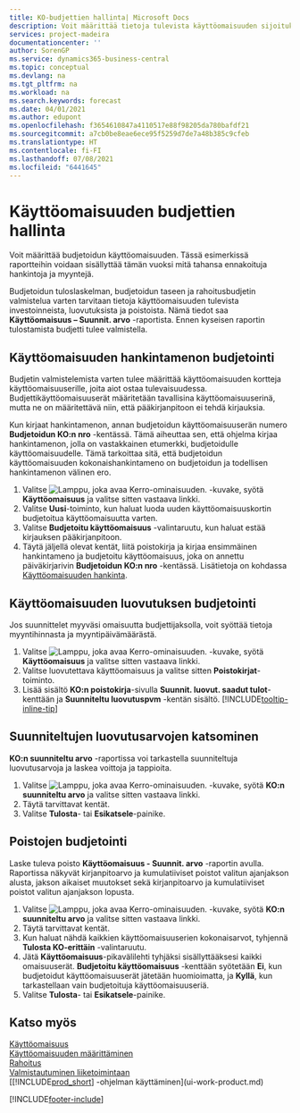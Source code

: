 ```yaml
---
title: KO-budjettien hallinta| Microsoft Docs
description: Voit määrittää tietoja tulevista käyttöomaisuuden sijoituksista, luovutuksista ja poistoista budjettien ja ennusteiden valmistelussa auttamiseksi.
services: project-madeira
documentationcenter: ''
author: SorenGP
ms.service: dynamics365-business-central
ms.topic: conceptual
ms.devlang: na
ms.tgt_pltfrm: na
ms.workload: na
ms.search.keywords: forecast
ms.date: 04/01/2021
ms.author: edupont
ms.openlocfilehash: f3654610847a4110517e88f98205da780bafdf21
ms.sourcegitcommit: a7cb0be8eae6ece95f5259d7de7a48b385c9cfeb
ms.translationtype: HT
ms.contentlocale: fi-FI
ms.lasthandoff: 07/08/2021
ms.locfileid: "6441645"
---
```

# <a name="manage-budgets-for-fixed-assets"></a>Käyttöomaisuuden budjettien hallinta
Voit määrittää budjetoidun käyttöomaisuuden. Tässä esimerkissä raportteihin voidaan sisällyttää tämän vuoksi mitä tahansa ennakoituja hankintoja ja myyntejä.  

Budjetoidun tuloslaskelman, budjetoidun taseen ja rahoitusbudjetin valmistelua varten tarvitaan tietoja käyttöomaisuuden tulevista investoinneista, luovutuksista ja poistoista. Nämä tiedot saa **Käyttöomaisuus – Suunnit. arvo** -raportista. Ennen kyseisen raportin tulostamista budjetti tulee valmistella.  

## <a name="to-budget-the-acquisition-cost-of-a-fixed-asset"></a>Käyttöomaisuuden hankintamenon budjetointi
Budjetin valmistelemista varten tulee määrittää käyttöomaisuuden kortteja käyttöomaisuuserille, joita aiot ostaa tulevaisuudessa. Budjettikäyttöomaisuuserät määritetään tavallisina käyttöomaisuuserinä, mutta ne on määritettävä niin, että pääkirjanpitoon ei tehdä kirjauksia.

Kun kirjaat hankintamenon, annan budjetoidun käyttöomaisuuserän numero **Budjetoidun KO:n nro** -kentässä. Tämä aiheuttaa sen, että ohjelma kirjaa hankintamenon, jolla on vastakkainen etumerkki, budjetoidulle käyttöomaisuudelle. Tämä tarkoittaa sitä, että budjetoidun käyttöomaisuuden kokonaishankintameno on budjetoidun ja todellisen hankintamenon välinen ero.

1. Valitse ![Lamppu, joka avaa Kerro-ominaisuuden.](media/ui-search/search_small.png "Kerro, mitä haluat tehdä") -kuvake, syötä **Käyttöomaisuus** ja valitse sitten vastaava linkki.
2. Valitse **Uusi**-toiminto, kun haluat luoda uuden käyttöomaisuuskortin budjetoitua käyttöomaisuutta varten.
3. Valitse **Budjetoitu käyttöomaisuus** -valintaruutu, kun haluat estää kirjauksen pääkirjanpitoon.
4. Täytä jäljellä olevat kentät, liitä poistokirja ja kirjaa ensimmäinen hankintameno ja budjetoitu käyttöomaisuus, joka on annettu päiväkirjarivin **Budjetoidun KO:n nro** -kentässä. Lisätietoja on kohdassa [Käyttöomaisuuden hankinta](fa-how-acquire.md).

## <a name="to-budget-the-disposal-of-a-fixed-asset"></a>Käyttöomaisuuden luovutuksen budjetointi
Jos suunnittelet myyväsi omaisuutta budjettijaksolla, voit syöttää tietoja myyntihinnasta ja myyntipäivämäärästä.

1. Valitse ![Lamppu, joka avaa Kerro-ominaisuuden.](media/ui-search/search_small.png "Kerro, mitä haluat tehdä") -kuvake, syötä **Käyttöomaisuus** ja valitse sitten vastaava linkki.
2. Valitse luovutettava käyttöomaisuus ja valitse sitten **Poistokirjat**-toiminto.
3. Lisää sisältö **KO:n poistokirja**-sivulla **Suunnit. luovut. saadut tulot**-kenttään ja **Suunniteltu luovutuspvm** -kentän sisältö. [!INCLUDE[tooltip-inline-tip](includes/tooltip-inline-tip_md.md)]

## <a name="to-view-projected-disposal-values"></a>Suunniteltujen luovutusarvojen katsominen
**KO:n suunniteltu arvo** -raportissa voi tarkastella suunniteltuja luovutusarvoja ja laskea voittoja ja tappioita.

1. Valitse ![Lamppu, joka avaa Kerro-ominaisuuden.](media/ui-search/search_small.png "Kerro, mitä haluat tehdä") -kuvake, syötä **KO:n suunniteltu arvo** ja valitse sitten vastaava linkki.
2. Täytä tarvittavat kentät.
3. Valitse **Tulosta**- tai **Esikatsele**-painike.

## <a name="to-budget-depreciation"></a>Poistojen budjetointi
Laske tuleva poisto **Käyttöomaisuus - Suunnit. arvo** -raportin avulla. Raportissa näkyvät kirjanpitoarvo ja kumulatiiviset poistot valitun ajanjakson alusta, jakson aikaiset muutokset sekä kirjanpitoarvo ja kumulatiiviset poistot valitun ajanjakson lopusta.

1. Valitse ![Lamppu, joka avaa Kerro-ominaisuuden.](media/ui-search/search_small.png "Kerro, mitä haluat tehdä") -kuvake, syötä **KO:n suunniteltu arvo** ja valitse sitten vastaava linkki.
2. Täytä tarvittavat kentät.
3. Kun haluat nähdä kaikkien käyttöomaisuuserien kokonaisarvot, tyhjennä **Tulosta KO-erittäin** -valintaruutu.
4. Jätä **Käyttöomaisuus**-pikavälilehti tyhjäksi sisällyttääksesi kaikki omaisuuserät. **Budjetoitu käyttöomaisuus** -kenttään syötetään **Ei**, kun budjetoidut käyttöomaisuuserät jätetään huomioimatta, ja **Kyllä**, kun tarkastellaan vain budjetoituja käyttöomaisuuseriä.
5. Valitse **Tulosta**- tai **Esikatsele**-painike.

## <a name="see-also"></a>Katso myös
[Käyttöomaisuus](fa-manage.md)  
[Käyttöomaisuuden määrittäminen](fa-setup.md)  
[Rahoitus](finance.md)  
[Valmistautuminen liiketoimintaan](ui-get-ready-business.md)  
[[!INCLUDE[prod_short](includes/prod_short.md)] -ohjelman käyttäminen](ui-work-product.md)


[!INCLUDE[footer-include](includes/footer-banner.md)]